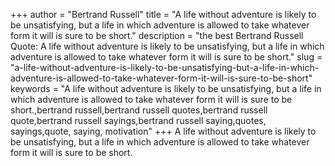 +++
author = "Bertrand Russell"
title = "A life without adventure is likely to be unsatisfying, but a life in which adventure is allowed to take whatever form it will is sure to be short."
description = "the best Bertrand Russell Quote: A life without adventure is likely to be unsatisfying, but a life in which adventure is allowed to take whatever form it will is sure to be short."
slug = "a-life-without-adventure-is-likely-to-be-unsatisfying-but-a-life-in-which-adventure-is-allowed-to-take-whatever-form-it-will-is-sure-to-be-short"
keywords = "A life without adventure is likely to be unsatisfying, but a life in which adventure is allowed to take whatever form it will is sure to be short.,bertrand russell,bertrand russell quotes,bertrand russell quote,bertrand russell sayings,bertrand russell saying,quotes, sayings,quote, saying, motivation"
+++
A life without adventure is likely to be unsatisfying, but a life in which adventure is allowed to take whatever form it will is sure to be short.
